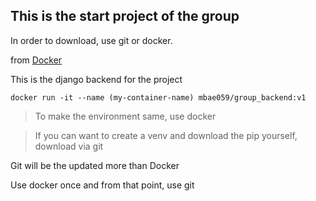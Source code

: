 ## This is the start project of the group

In order to download, use git or docker.

from [Docker](https://hub.docker.com/r/mbae059/group_backend)

This is the django backend for the project

```
docker run -it --name (my-container-name) mbae059/group_backend:v1
```

> To make the environment same, use docker

> If you can want to create a venv and download the pip yourself, download via git

Git will be the updated more than Docker

Use docker once and from that point, use git
